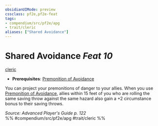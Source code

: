 ```yaml
---
obsidianUIMode: preview
cssclass: pf2e,pf2e-feat
tags:
- compendium/src/pf2e/apg
- trait/cleric
aliases: ["Shared Avoidance"]
---
```

# Shared Avoidance  *Feat 10*  
[cleric](/rules/traits/cleric.md)  

- **Prerequisites**: [Premonition of Avoidance](/compendium/feats/premonition-of-avoidance-apg.md)

You can project your premonitions of danger to your allies. When you use [Premonition of Avoidance](/compendium/feats/premonition-of-avoidance-apg.md), allies within 15 feet of you who are rolling the same saving throw against the same hazard also gain a +2 circumstance bonus to their saving throws.

*Source: Advanced Player's Guide p. 122*  
%% #compendium/src/pf2e/apg #trait/cleric %%